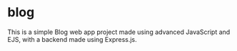 # blog
This is a simple Blog web app project made using advanced JavaScript and EJS, with a backend made using Express.js.
